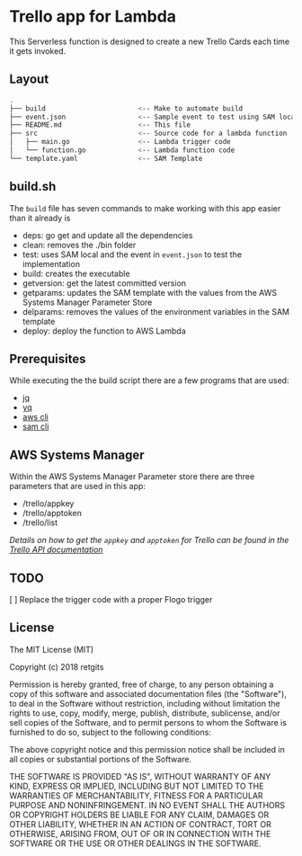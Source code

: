# Trello app for Lambda

This Serverless function is designed to create a new Trello Cards each time it gets invoked.

## Layout
```bash
.
├── build                       <-- Make to automate build
├── event.json                  <-- Sample event to test using SAM local
├── README.md                   <-- This file
├── src                         <-- Source code for a lambda function
│   ├── main.go                 <-- Lambda trigger code
│   └── function.go             <-- Lambda function code
└── template.yaml               <-- SAM Template
```

## build.sh
The `build` file has seven commands to make working with this app easier than it already is

* deps: go get and update all the dependencies
* clean: removes the ./bin folder
* test: uses SAM local and the event in `event.json` to test the implementation
* build: creates the executable
* getversion: get the latest committed version
* getparams: updates the SAM template with the values from the AWS Systems Manager Parameter Store
* delparams: removes the values of the environment variables in the SAM template
* deploy: deploy the function to AWS Lambda

## Prerequisites
While executing the the build script there are a few programs that are used:

* [jq](https://stedolan.github.io/jq/)
* [yq](https://github.com/mikefarah/yq)
* [aws cli](https://github.com/aws/aws-cli)
* [sam cli](https://github.com/awslabs/aws-sam-cli)

## AWS Systems Manager
Within the AWS Systems Manager Parameter store there are three parameters that are used in this app:

* /trello/appkey
* /trello/apptoken
* /trello/list

_Details on how to get the `appkey` and `apptoken` for Trello can be found in the [Trello API documentation](https://trello.readme.io/docs/get-started)_

## TODO
[ ] Replace the trigger code with a proper Flogo trigger

## License
The MIT License (MIT)

Copyright (c) 2018 retgits

Permission is hereby granted, free of charge, to any person obtaining a copy
of this software and associated documentation files (the "Software"), to deal
in the Software without restriction, including without limitation the rights
to use, copy, modify, merge, publish, distribute, sublicense, and/or sell
copies of the Software, and to permit persons to whom the Software is
furnished to do so, subject to the following conditions:

The above copyright notice and this permission notice shall be included in all
copies or substantial portions of the Software.

THE SOFTWARE IS PROVIDED "AS IS", WITHOUT WARRANTY OF ANY KIND, EXPRESS OR
IMPLIED, INCLUDING BUT NOT LIMITED TO THE WARRANTIES OF MERCHANTABILITY,
FITNESS FOR A PARTICULAR PURPOSE AND NONINFRINGEMENT. IN NO EVENT SHALL THE
AUTHORS OR COPYRIGHT HOLDERS BE LIABLE FOR ANY CLAIM, DAMAGES OR OTHER
LIABILITY, WHETHER IN AN ACTION OF CONTRACT, TORT OR OTHERWISE, ARISING FROM,
OUT OF OR IN CONNECTION WITH THE SOFTWARE OR THE USE OR OTHER DEALINGS IN THE
SOFTWARE.